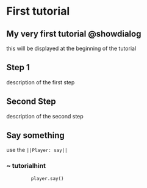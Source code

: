 # First tutorial

## My very first tutorial @showdialog

this will be displayed at the beginning of the tutorial


## Step 1

description of the first step

## Second Step

description of the second step

## Say something 

use the ``||Player: say||``

### ~ tutorialhint
``` blocks
         player.say()
```